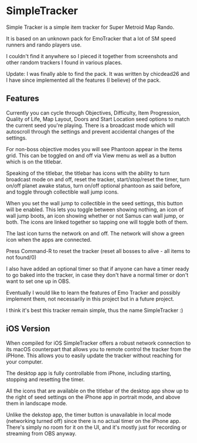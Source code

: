 # SimpleTracker

Simple Tracker is a simple item tracker for Super Metroid Map Rando.

It is based on an unknown pack for EmoTracker that a lot of SM speed runners and rando players use.

I couldn't find it anywhere so I pieced it together from screenshots and other random trackers I found in various places.

Update: I was finally able to find the pack. It was written by chicdead26 and I have since implemented all the features (I believe) of the pack.

## Features

Currently you can cycle through Objectives, Difficulty, Item Progression, Quality of Life, Map Layout, Doors and Start Location seed options to match the current seed you're playing. There is a broadcast mode which will autoscroll through the settings and prevent accidental changes of the settings.

For non-boss objective modes you will see Phantoon appear in the items grid. This can be toggled on and off via View menu as well as a button which is on the titlebar.

Speaking of the titlebar, the titlebar has icons with the ability to turn broadcast mode on and off, reset the tracker, start/stop/reset the timer, turn on/off planet awake status, turn on/off optional phantoon as said before, and toggle through collectible wall jump icons.

When you set the wall jump to collectible in the seed settings, this button will be enabled. This lets you toggle between showing nothing, an icon of wall jump boots, an icon showing whether or not Samus can wall jump, or both. The icons are linked together so tapping one will toggle both of them. 

The last icon turns the network on and off. The network will show a green icon when the apps are connected.

Press Command-R to reset the tracker (reset all bosses to alive - all items to not found/0)

I also have added an optional timer so that if anyone can have a timer ready to go baked into the tracker, in case they don't have a normal timer or don't want to set one up in OBS.

Eventually I would like to learn the features of Emo Tracker and possibly implement them, not necessarily in this project but in a future project.

I think it's best this tracker remain simple, thus the name SimpleTracker :)

## iOS Version

When compiled for iOS SimpleTracker offers a robust network connection to its macOS counterpart that allows you to remote control the tracker from the iPHone. This allows you to easily update the tracker without reaching for your computer.

The desktop app is fully controllable from iPhone, including starting, stopping and resetting the timer.

All the icons that are available on the titlebar of the desktop app show up to the right of seed settings on the iPhone app in portrait mode, and above them in landscape mode.

Unlike the dekstop app, the timer button is unavailable in local mode (networking turned off) since there is no actual timer on the iPhone app. There's simply no room for it on the UI, and it's mostly just for recording or streaming from OBS anyway.
